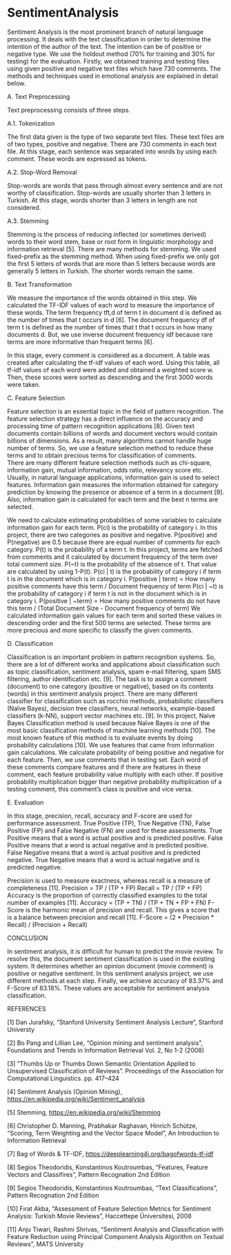 # SentimentAnalysis
Sentiment Analysis is the most prominent branch of natural language processing. It deals with the text classification in order to determine the intention of the author of the text. The intention can be of positive or negative type.
We use the holdout method (70% for training and 30% for testing) for the evaluation. Firstly, we obtained training and testing files using given positive and negative text files which have 730 comments. The methods and techniques used in emotional analysis are explained in detail below.

A.	Text Preprocessing

Text preprocessing consists of three steps.

A.1.	Tokenization

The first data given is the type of two separate text files. These text files are of two types, positive and negative. There are 730 comments in each text file. At this stage, each sentence was separated into words by using each comment. These words are expressed as tokens. 

A.2.	Stop-Word Removal

Stop-words are words that pass through almost every sentence and are not worthy of classification. Stop-words are usually shorter than 3 letters in Turkish. At this stage, words shorter than 3 letters in length are not considered. 

A.3.	Stemming

Stemming is the process of reducing inflected (or sometimes derived) words to their word stem, base or root form in linguistic morphology and information retrieval [5]. There are many methods for stemming. We used fixed-prefix as the stemming method. When using fixed-prefix we only got the first 5 letters of words that are more than 5 letters because words are generally 5 letters in Turkish. The shorter words remain the same.

B.	Text Transformation

We measure the importance of the words obtained in this step. We calculated the TF-IDF values of each word to measure the importance of these words. The term frequency tft,d of term t in document d is defined as the number of times that t occurs in d [6]. The document frequency df of term t is defined as the number of times that t that t occurs in how many documents d. But, we use inverse document frequency idf because rare terms are more informative than frequent terms [6].  

In this stage, every comment is considered as a document. A table was created after calculating the tf-idf values of each word. Using this table, all tf-idf values of each word were added and obtained a weighted score w. Then, these scores were sorted as descending and the first 3000 words were taken.

C.	Feature Selection

Feature selection is an essential topic in the field of pattern recognition. The feature selection strategy has a direct influence on the accuracy and processing time of pattern recognition applications [8]. 
Given text documents contain billions of words and document vectors would contain billions of dimensions. As a result, many algorithms cannot handle huge number of terms. So, we use a feature selection method to reduce these terms and to obtain precious terms for classification of comments.  
There are many different feature selection methods such as chi-square, information gain, mutual information, odds ratio, relevancy score etc. Usually, in natural language applications, information gain is used to select features. Information gain measures the information obtained for category prediction by knowing the presence or absence of a term in a document [9]. Also, information gain is calculated for each term and the best n terms are selected.

We need to calculate estimating probabilities of some variables to calculate information gain for each term.
P(ci) is the probability of category i. In this project, there are two categories as positive and negative. P(positive) and P(negative) are 0.5 because there are equal number of comments for each category.
P(t) is the probability of a term t. In this project, terms are fetched from comments and it calculated by document frequency of the term over total comment size.
P(~t) is the probability of the absence of t. That value are calculated by using 1-P(t).
P(ci | t) is the probability of category i if term t is in the document which is in category i. 
P(positive | term) = How many positive comments have this term / Document frequency of term
P(ci | ~t) is the probability of category i if term t is not in the document which is in category i.
P(positive | ~term) = How many positive comments do not have this term / (Total Document Size - Document frequency of term)
We calculated information gain values for each term and sorted these values in descending order and the first 500 terms are selected. These terms are more precious and more specific to classify the given comments.

D.	Classification

Classification is an important problem in pattern recognition systems. So, there are a lot of different works and applications about classification such as topic classification, sentiment analysis, spam e-mail filtering, spam SMS filtering, author identification etc. [9]. 
The task is to assign a comment (document) to one category (positive or negative), based on its contents (words) in this sentiment analysis project. 
There are many different classifier for classification such as rocchio methods, probabilistic classifiers (Naïve Bayes), decision tree classifiers, neural networks, example-based classifiers (k-NN), support vector machines etc. [9]. In this project, Naive Bayes Classification method is used because 
Naïve Bayes is one of the most basic classification methods of machine learning methods [10]. The most known feature of this method is to evaluate events by doing probability calculations [10].
We use features that came from information gain calculations. We calculate probability of being positive and negative for each feature. Then, we use comments that in testing set. Each word of these comments compare features and if there are features in these comment, each feature probability value multiply with each other. If positive probability multiplication bigger than negative probability multiplication of a testing comment, this comment’s class is positive and vice versa.  

E.	Evaluation

In this stage, precision, recall, accuracy and F-score are used for performance assessment. True Positive (TP), True Negative (TN), False Positive (FP) and False Negative (FN) are used for these assessments. True Positive means that a word is actual positive and is predicted positive. False Positive means that a word is actual negative and is predicted positive. False Negative means that a word is actual positive and is predicted negative. True Negative means that a word is actual negative and is predicted negative.

Precision is used to measure exactness, whereas recall is a measure of completeness [11].
Precision = TP / (TP + FP)
Recall = TP / (TP + FP)
Accuracy is the proportion of correctly classified examples to the total number of examples [11].
Accuracy = (TP + TN) / (TP + TN + FP + FN)
F-Score is the harmonic mean of precision and recall. This gives a score that is a balance between precision and recall [11].
F-Score = (2 * Precision * Recall) / (Precision + Recall)

CONCLUSION

In sentiment analysis, it is difficult for human to predict the movie review. To resolve this, the document sentiment classification is used in the existing system. It determines whether an opinion document (movie comment) is positive or negative sentiment. 
In this sentiment analysis project, we use different methods at each step. Finally, we achieve accuracy of 83.37% and F-Score of 83.18%. These values are acceptable for sentiment analysis classification. 

REFERENCES


[1]	Dan Jurafsky, “Stanford University Sentiment Analysis Lecture“, Stanford Universty

[2]	Bo Pang and Lillian Lee, “Opinion mining and sentiment analysis”, Foundations and Trends in Information Retrieval Vol. 2, No 1-2 (2008)

[3]	“Thumbs Up or Thumbs Down Semantic Orientation Applied to Unsupervised Classification of Reviews”. Proceedings of the Association for Computational Linguistics. pp. 417–424 

[4]	Sentiment Analysis (Opinion Mining), https://en.wikipedia.org/wiki/Sentiment_analysis

[5]	Stemming, https://en.wikipedia.org/wiki/Stemming

[6]	Christopher D. Manning, Prabhakar Raghavan, Hinrich Schütze, “Scoring, Term Weighting and the Vector Space Model”, An Introduction to Information Retrieval

[7]	Bag of Words & TF-IDF, https://deeplearning4j.org/bagofwords-tf-idf

[8]	Segios Theodoridis, Konstantinos Koutroumbas, “Features, Feature Vectors and Classifires”, Pattern Recognation 2nd Edition

[9]	Segios Theodoridis, Konstantinos Koutroumbas, “Text Classifications”, Pattern Recognation 2nd Edition

[10] Fırat Akba, “Assessment of Feature Selection Metrics for Sentiment Analysis: Turkish Movie Reviews”, Haccettepe Üniversitesi, 2008

[11] Anju Tiwari, Rashmi Shrivas, “Sentiment Analysis and Classification with Feature Reduction using Principal Component Analysis Algorithm on Textual Reviews”, MATS University 
